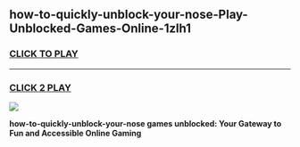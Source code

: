 
## how-to-quickly-unblock-your-nose-Play-Unblocked-Games-Online-1zlh1
<h3>
<a href="https://premium76.site?title=how-to-quickly-unblock-your-nose&ref=25A">CLICK TO PLAY</a></h3>
<hr>

<h3>
<a href="https://premium76.site?title=how-to-quickly-unblock-your-nose&ref=25A">CLICK 2 PLAY</a>
  
</h3>

<a href="https://premium76.site?title=how-to-quickly-unblock-your-nose&ref=25A"><img src="https://clearcache.store/games.png"></a>


**how-to-quickly-unblock-your-nose games unblocked: Your Gateway to Fun and Accessible Online Gaming**
